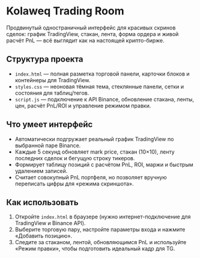 # Kolaweq Trading Room

Продвинутый одностраничный интерфейс для красивых скринов сделок: график TradingView, стакан, лента, форма ордера и живой расчёт
PnL — всё выглядит как на настоящей крипто-бирже.

## Структура проекта

- `index.html` — полная разметка торговой панели, карточки блоков и контейнеры для TradingView.
- `styles.css` — неоновая тёмная тема, стеклянные панели, сетки и состояния для таблиц/тегов.
- `script.js` — подключение к API Binance, обновление стакана, ленты, цен, расчёт PnL/ROI и управление режимом правки.

## Что умеет интерфейс

- Автоматически подгружает реальный график TradingView по выбранной паре Binance.
- Каждые 5 секунд обновляет mark price, стакан (10×10), ленту последних сделок и бегущую строку тикеров.
- Формирует таблицу позиций с расчётом PnL, ROI, маржи и быстрым удалением записей.
- Считает совокупный PnL портфеля, но позволяет вручную переписать цифры для «режима скриншота».

## Как использовать

1. Откройте `index.html` в браузере (нужно интернет-подключение для TradingView и Binance API).
2. Выберите торговую пару, настройте параметры входа и нажмите «Добавить позицию».
3. Следите за стаканом, лентой, обновляющимся PnL и используйте «Режим правки», чтобы подготовить идеальный кадр для TG.
